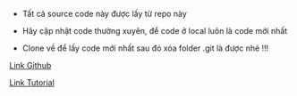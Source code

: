 - Tất cả source code này được lấy từ repo này

- Hãy cập nhật code thường xuyên, để code ở local luôn là code mới nhất

- Clone về để lấy code mới nhất sau đó xóa folder .git là được nhé !!!

[Link Github](https://github.com/luutruonghailan/hoc-lap-trinh-online-zendvn)

[Link Tutorial](https://www.youtube.com/@luutruonghailan_zendvn/playlists)

